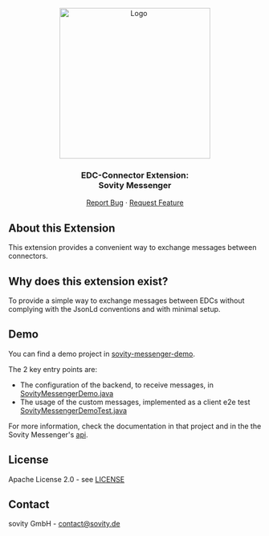 <!-- PROJECT LOGO -->
<br />
<div align="center">
  <a href="https://github.com/sovity/edc-extensions">
    <img src="https://raw.githubusercontent.com/sovity/edc-ui/main/src/assets/images/sovity_logo.svg" alt="Logo" width="300">
  </a>

<h3 align="center">EDC-Connector Extension:<br />Sovity Messenger</h3>

  <p align="center">
    <a href="https://github.com/sovity/edc-extensions/issues/new?template=bug_report.md">Report Bug</a>
    ·
    <a href="https://github.com/sovity/edc-extensions/issues/new?template=feature_request.md">Request Feature</a>
  </p>
</div>

## About this Extension

This extension provides a convenient way to exchange messages between connectors.

## Why does this extension exist?

To provide a simple way to exchange messages between EDCs without complying with the JsonLd conventions and with minimal setup.

## Demo

You can find a demo project in [sovity-messenger-demo](../sovity-messenger-demo).

The 2 key entry points are:

- The configuration of the backend, to receive messages, in [SovityMessengerDemo.java](../sovity-messenger-demo/src/main/java/de/sovity/edc/extension/sovitymessenger/demo/SovityMessengerDemo.java)
- The usage of the custom messages, implemented as a client e2e test [SovityMessengerDemoTest.java](../sovity-messenger-demo/src/test/java/de/sovity/edc/extension/sovitymessenger/demo/SovityMessengerDemoTest.java)

For more information, check the documentation in that project and in the the Sovity Messenger's [api](src%2Fmain%2Fjava%2Fde%2Fsovity%2Fedc%2Fextension%2Fmessenger%2Fapi).

## License

Apache License 2.0 - see [LICENSE](../../LICENSE)

## Contact

sovity GmbH - contact@sovity.de
